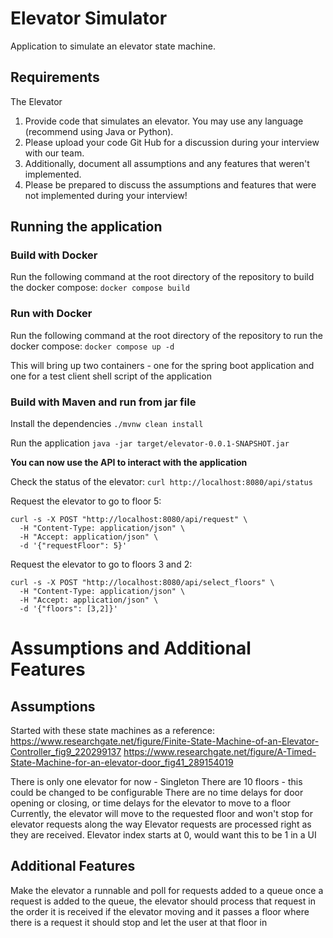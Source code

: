 # Elevator Simulator

Application to simulate an elevator state machine.

## Requirements

The Elevator

1. Provide code that simulates an elevator. You may use any language (recommend using Java or Python).
2. Please upload your code Git Hub for a discussion during your interview with our team.
3. Additionally, document all assumptions and any features that weren't implemented.
4. Please be prepared to discuss the assumptions and features that were not implemented during your interview!

## Running the application

### Build with Docker

Run the following command at the root directory of the repository to build the docker compose:
```docker compose build```

### Run with Docker

Run the following command at the root directory of the repository to run the docker compose:
```docker compose up -d```

This will bring up two containers - one for the spring boot application and one for a test client shell script of the
application

### Build with Maven and run from jar file

Install the dependencies
```./mvnw clean install```

Run the application
```java -jar target/elevator-0.0.1-SNAPSHOT.jar```

**You can now use the API to interact with the application**

Check the status of the elevator:
```curl http://localhost:8080/api/status```

Request the elevator to go to floor 5:

```
curl -s -X POST "http://localhost:8080/api/request" \
  -H "Content-Type: application/json" \
  -H "Accept: application/json" \
  -d '{"requestFloor": 5}'
```

Request the elevator to go to floors 3 and 2:

```
curl -s -X POST "http://localhost:8080/api/select_floors" \
  -H "Content-Type: application/json" \
  -H "Accept: application/json" \
  -d '{"floors": [3,2]}'
```

# Assumptions and Additional Features

## Assumptions

Started with these state machines as a reference:
https://www.researchgate.net/figure/Finite-State-Machine-of-an-Elevator-Controller_fig9_220299137
https://www.researchgate.net/figure/A-Timed-State-Machine-for-an-elevator-door_fig41_289154019

There is only one elevator for now - Singleton
There are 10 floors - this could be changed to be configurable
There are no time delays for door opening or closing, or time delays for the elevator to move to a floor
Currently, the elevator will move to the requested floor and won't stop for elevator requests along the way
Elevator requests are processed right as they are received.
Elevator index starts at 0, would want this to be 1 in a UI

## Additional Features

Make the elevator a runnable and poll for requests added to a queue
once a request is added to the queue, the elevator should process that request in the order it is received
if the elevator moving and it passes a floor where there is a request it should stop and let the user at that floor in
